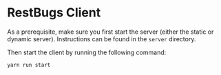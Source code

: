 # RestBugs Client

As a prerequisite, make sure you first start the server (either the static or dynamic server). Instructions can be found in the `server` directory.

Then start the client by running the following command: 

```
yarn run start
```
